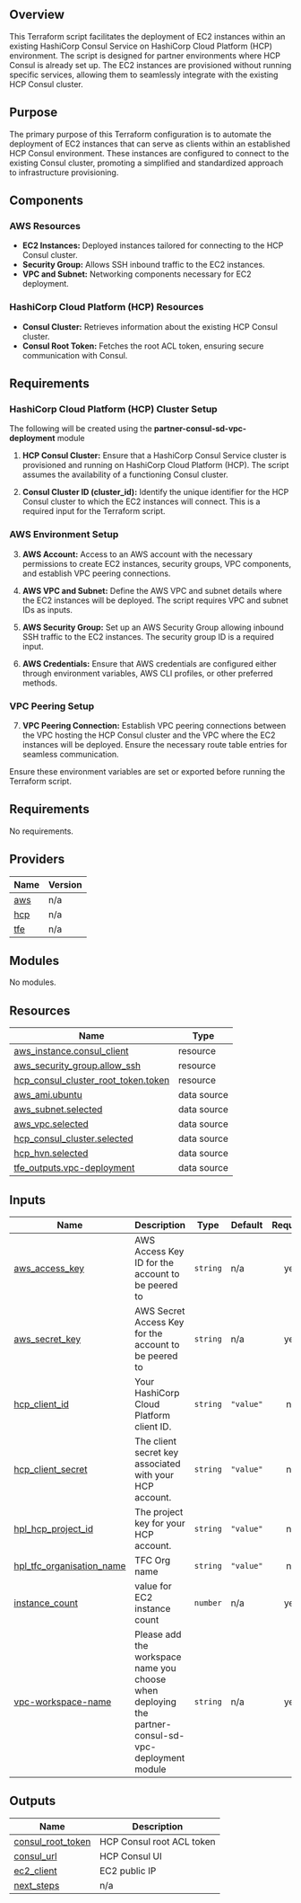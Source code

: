 ## Overview

This Terraform script facilitates the deployment of EC2 instances within an existing HashiCorp Consul Service on HashiCorp Cloud Platform (HCP) environment. The script is designed for partner environments where HCP Consul is already set up. The EC2 instances are provisioned without running specific services, allowing them to seamlessly integrate with the existing HCP Consul cluster.

## Purpose

The primary purpose of this Terraform configuration is to automate the deployment of EC2 instances that can serve as clients within an established HCP Consul environment. These instances are configured to connect to the existing Consul cluster, promoting a simplified and standardized approach to infrastructure provisioning.

## Components

### AWS Resources
- **EC2 Instances:** Deployed instances tailored for connecting to the HCP Consul cluster.
- **Security Group:** Allows SSH inbound traffic to the EC2 instances.
- **VPC and Subnet:** Networking components necessary for EC2 deployment.

### HashiCorp Cloud Platform (HCP) Resources
- **Consul Cluster:** Retrieves information about the existing HCP Consul cluster.
- **Consul Root Token:** Fetches the root ACL token, ensuring secure communication with Consul.

## Requirements

### HashiCorp Cloud Platform (HCP) Cluster Setup

The following will be created using the **partner-consul-sd-vpc-deployment** module

1. **HCP Consul Cluster:** Ensure that a HashiCorp Consul Service cluster is provisioned and running on HashiCorp Cloud Platform (HCP). The script assumes the availability of a functioning Consul cluster.

2. **Consul Cluster ID (cluster_id):** Identify the unique identifier for the HCP Consul cluster to which the EC2 instances will connect. This is a required input for the Terraform script.

### AWS Environment Setup

3. **AWS Account:** Access to an AWS account with the necessary permissions to create EC2 instances, security groups, VPC components, and establish VPC peering connections.

4. **AWS VPC and Subnet:** Define the AWS VPC and subnet details where the EC2 instances will be deployed. The script requires VPC and subnet IDs as inputs.

5. **AWS Security Group:** Set up an AWS Security Group allowing inbound SSH traffic to the EC2 instances. The security group ID is a required input.

6. **AWS Credentials:** Ensure that AWS credentials are configured either through environment variables, AWS CLI profiles, or other preferred methods.

### VPC Peering Setup

7. **VPC Peering Connection:** Establish VPC peering connections between the VPC hosting the HCP Consul cluster and the VPC where the EC2 instances will be deployed. Ensure the necessary route table entries for seamless communication.

Ensure these environment variables are set or exported before running the Terraform script.

<!-- BEGIN_TF_DOCS -->
## Requirements

No requirements.

## Providers

| Name | Version |
|------|---------|
| <a name="provider_aws"></a> [aws](#provider\_aws) | n/a |
| <a name="provider_hcp"></a> [hcp](#provider\_hcp) | n/a |
| <a name="provider_tfe"></a> [tfe](#provider\_tfe) | n/a |

## Modules

No modules.

## Resources

| Name | Type |
|------|------|
| [aws_instance.consul_client](https://registry.terraform.io/providers/hashicorp/aws/latest/docs/resources/instance) | resource |
| [aws_security_group.allow_ssh](https://registry.terraform.io/providers/hashicorp/aws/latest/docs/resources/security_group) | resource |
| [hcp_consul_cluster_root_token.token](https://registry.terraform.io/providers/hashicorp/hcp/latest/docs/resources/consul_cluster_root_token) | resource |
| [aws_ami.ubuntu](https://registry.terraform.io/providers/hashicorp/aws/latest/docs/data-sources/ami) | data source |
| [aws_subnet.selected](https://registry.terraform.io/providers/hashicorp/aws/latest/docs/data-sources/subnet) | data source |
| [aws_vpc.selected](https://registry.terraform.io/providers/hashicorp/aws/latest/docs/data-sources/vpc) | data source |
| [hcp_consul_cluster.selected](https://registry.terraform.io/providers/hashicorp/hcp/latest/docs/data-sources/consul_cluster) | data source |
| [hcp_hvn.selected](https://registry.terraform.io/providers/hashicorp/hcp/latest/docs/data-sources/hvn) | data source |
| [tfe_outputs.vpc-deployment](https://registry.terraform.io/providers/hashicorp/tfe/latest/docs/data-sources/outputs) | data source |

## Inputs

| Name | Description | Type | Default | Required |
|------|-------------|------|---------|:--------:|
| <a name="input_aws_access_key"></a> [aws\_access\_key](#input\_aws\_access\_key) | AWS Access Key ID for the account to be peered to | `string` | n/a | yes |
| <a name="input_aws_secret_key"></a> [aws\_secret\_key](#input\_aws\_secret\_key) | AWS Secret Access Key for the account to be peered to | `string` | n/a | yes |
| <a name="input_hcp_client_id"></a> [hcp\_client\_id](#input\_hcp\_client\_id) | Your HashiCorp Cloud Platform client ID. | `string` | `"value"` | no |
| <a name="input_hcp_client_secret"></a> [hcp\_client\_secret](#input\_hcp\_client\_secret) | The client secret key associated with your HCP account. | `string` | `"value"` | no |
| <a name="input_hpl_hcp_project_id"></a> [hpl\_hcp\_project\_id](#input\_hpl\_hcp\_project\_id) | The project key for your HCP account. | `string` | `"value"` | no |
| <a name="input_hpl_tfc_organisation_name"></a> [hpl\_tfc\_organisation\_name](#input\_hpl\_tfc\_organisation\_name) | TFC Org name | `string` | `"value"` | no |
| <a name="input_instance_count"></a> [instance\_count](#input\_instance\_count) | value for EC2 instance count | `number` | n/a | yes |
| <a name="input_vpc-workspace-name"></a> [vpc-workspace-name](#input\_vpc-workspace-name) | Please add the workspace name you choose when deploying the partner-consul-sd-vpc-deployment module | `string` | n/a | yes |

## Outputs

| Name | Description |
|------|-------------|
| <a name="output_consul_root_token"></a> [consul\_root\_token](#output\_consul\_root\_token) | HCP Consul root ACL token |
| <a name="output_consul_url"></a> [consul\_url](#output\_consul\_url) | HCP Consul UI |
| <a name="output_ec2_client"></a> [ec2\_client](#output\_ec2\_client) | EC2 public IP |
| <a name="output_next_steps"></a> [next\_steps](#output\_next\_steps) | n/a |
<!-- END_TF_DOCS -->